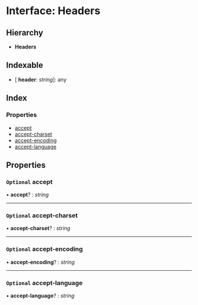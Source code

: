 
# Interface: Headers

## Hierarchy

* **Headers**

## Indexable

* \[ **header**: *string*\]: any

## Index

### Properties

* [accept](_accept_4_0_0_index_d_.parseall.headers.md#optional-accept)
* [accept-charset](_accept_4_0_0_index_d_.parseall.headers.md#optional-accept-charset)
* [accept-encoding](_accept_4_0_0_index_d_.parseall.headers.md#optional-accept-encoding)
* [accept-language](_accept_4_0_0_index_d_.parseall.headers.md#optional-accept-language)

## Properties

### `Optional` accept

• **accept**? : *string*

___

### `Optional` accept-charset

• **accept-charset**? : *string*

___

### `Optional` accept-encoding

• **accept-encoding**? : *string*

___

### `Optional` accept-language

• **accept-language**? : *string*
